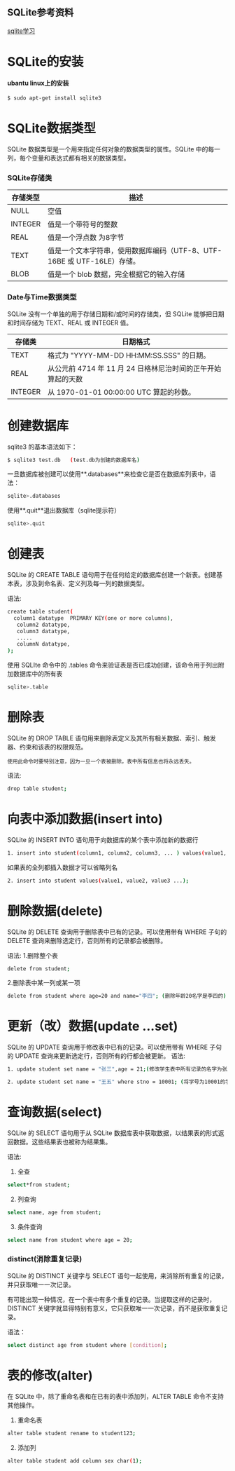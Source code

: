 ## SQLite参考资料
[sqlite学习](http://www.runoob.com/sqlite/sqlite-installation.html)
# SQLite的安装
#### ubantu linux上的安装
```sh
$ sudo apt-get install sqlite3
```

    
    
# SQLite数据类型

SQLite 数据类型是一个用来指定任何对象的数据类型的属性。SQLite 中的每一列，每个变量和表达式都有相关的数据类型。

### SQLite存储类

存储类型 |  描述
--------|----------|
NULL    | 空值
INTEGER | 值是一个带符号的整数
REAL    | 值是一个浮点数   为8字节
TEXT    | 值是一个文本字符串，使用数据库编码（UTF-8、UTF-16BE 或 UTF-16LE）存储。
BLOB    |  	值是一个 blob 数据，完全根据它的输入存储

### Date与Time数据类型

SQLite 没有一个单独的用于存储日期和/或时间的存储类，但 SQLite 能够把日期和时间存储为 TEXT、REAL 或 INTEGER 值。

存储类  |  日期格式
-------|---------|
TEXT   | 格式为 "YYYY-MM-DD HH:MM:SS.SSS" 的日期。
REAL   | 从公元前 4714 年 11 月 24 日格林尼治时间的正午开始算起的天数
INTEGER | 从 1970-01-01 00:00:00 UTC 算起的秒数。



# 创建数据库

sqlite3 的基本语法如下：
```sh
$ sqlite3 test.db   (test.db为创建的数据库名)
```
一旦数据库被创建可以使用**.databases**来检查它是否在数据库列表中，语法：
```sh
sqlite>.databases
```
使用**.quit**退出数据库（sqlite提示符）

```sh
sqlite>.quit
```
# 创建表

SQLite 的 CREATE TABLE 语句用于在任何给定的数据库创建一个新表。创建基本表，涉及到命名表、定义列及每一列的数据类型。

语法:
```sh
create table student(
  column1 datatype  PRIMARY KEY(one or more columns),
   column2 datatype,
   column3 datatype,
   .....
   columnN datatype,
);
```
使用 SQLIte 命令中的 .tables 命令来验证表是否已成功创建，该命令用于列出附加数据库中的所有表
```sh
sqlite>.table
```
# 删除表
SQLite 的 DROP TABLE 语句用来删除表定义及其所有相关数据、索引、触发器、约束和该表的权限规范。

    使用此命令时要特别注意，因为一旦一个表被删除，表中所有信息也将永远丢失。
    
语法:
```sh
drop table student;
```

# 向表中添加数据(insert into)

SQLite 的 INSERT INTO 语句用于向数据库的某个表中添加新的数据行

```sh
1. insert into student(column1, column2, column3, ... ) values(value1, value2, value3, ...);
```
如果表的全列都插入数据才可以省略列名
```sh
2. insert into student values(value1, value2, value3 ...);
```

# 删除数据(delete)
SQLite 的 DELETE 查询用于删除表中已有的记录。可以使用带有 WHERE 子句的 DELETE 查询来删除选定行，否则所有的记录都会被删除。

语法:
1.删除整个表
```sh
delete from student;
```
2.删除表中某一列或某一项
```sh
delete from student where age=20 and name="李四"; (删除年龄20名字是李四的)
```

# 更新（改）数据(update ...set)
 
SQLite 的 UPDATE 查询用于修改表中已有的记录。可以使用带有 WHERE 子句的 UPDATE 查询来更新选定行，否则所有的行都会被更新。
语法:

```sh
1. update student set name = "张三",age = 21;(修改学生表中所有记录的名字为张三，年龄为21)
```
```sh
2. update student set name = "王五" where stno = 10001; (将学号为10001的学生的名字改为王五)
```

# 查询数据(select)
SQLite 的 SELECT 语句用于从 SQLite 数据库表中获取数据，以结果表的形式返回数据。这些结果表也被称为结果集。

语法:
1. 全查
```sh
select*from student;
```
2. 列查询
```sh
select name, age from student;
```
3. 条件查询
```sh
select name from student where age = 20;
```
### distinct(消除重复记录)
SQLite 的 DISTINCT 关键字与 SELECT 语句一起使用，来消除所有重复的记录，并只获取唯一一次记录。

有可能出现一种情况，在一个表中有多个重复的记录。当提取这样的记录时，DISTINCT 关键字就显得特别有意义，它只获取唯一一次记录，而不是获取重复记录。

语法：
```sh
select distinct age from student where [condition];
```


# 表的修改(alter)

在 SQLite 中，除了重命名表和在已有的表中添加列，ALTER TABLE 命令不支持其他操作。
1. 重命名表
```sh 
alter table student rename to student123;
```
2. 添加列
```sh
alter table student add column sex char(1);
```
